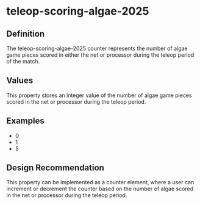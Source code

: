 # teleop-scoring-algae-2025

## Definition
The teleop-scoring-algae-2025 counter represents the number of algae game pieces scored in either the net or processor during the teleop period of the match.

## Values
This property stores an integer value of the number of algae game pieces scored in the net or processor during the teleop period.

## Examples
- 0
- 1
- 5

## Design Recommendation
This property can be implemented as a counter element, where a user can increment or decrement the counter based on the number of algae scored in the net or processor during the teleop period.